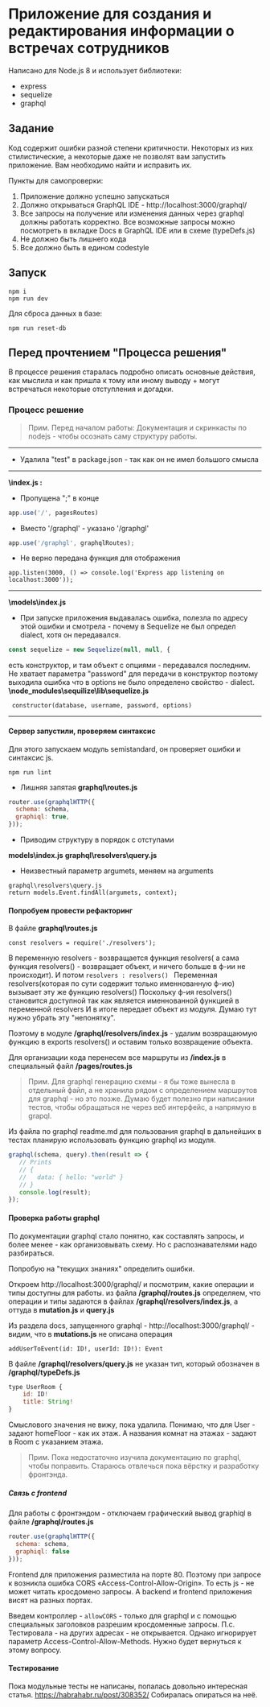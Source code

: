 # Приложение для создания и редактирования информации о встречах сотрудников

Написано для Node.js 8 и использует библиотеки:
* express
* sequelize
* graphql

## Задание
Код содержит ошибки разной степени критичности. Некоторых из них стилистические, а некоторые даже не позволят вам запустить приложение. Вам необходимо найти и исправить их.

Пункты для самопроверки:
1. Приложение должно успешно запускаться
2. Должно открываться GraphQL IDE - http://localhost:3000/graphql/
3. Все запросы на получение или изменения данных через graphql должны работать корректно. Все возможные запросы можно посмотреть в вкладке Docs в GraphQL IDE или в схеме (typeDefs.js)
4. Не должно быть лишнего кода
5. Все должно быть в едином codestyle

## Запуск
```
npm i
npm run dev
```

Для сброса данных в базе:
```
npm run reset-db
```

## Перед прочтением "Процесса решения" 

В процессе решения старалась подробно описать основные действия, 
как мыслила и как пришла к тому или иному выводу + могут встречаться некоторые отступления и догадки. 


### Процесс решение

> Прим. Перед началом работы:  Документация и скринкасты по nodejs - чтобы осознать саму структуру работы. 

***
- Удалила "test" в package.json - так как он не имел большого смысла
***
**\index.js :** 
- Пропущена ";" в конце
```js
app.use('/', pagesRoutes)
```

- Вместо '/graphql' - указано '/graphgl'
```js
app.use('/graphgl', graphqlRoutes); 
```

- Не верно передана функция для отображения
```
app.listen(3000, () => console.log('Express app listening on localhost:3000')); 
```

***
**\models\index.js** 

- При запуске приложения выдавалась ошибка, полезла по адресу этой ошибки и смотрела -
почему в Sequelize не был определ dialect, хотя он передавался.
```js
const sequelize = new Sequelize(null, null, {
```

есть конструктор, и там объект с опциями - передавался последним.
Не хватает параметра "password" для передачи в конструктор
поэтому выходила ошибка что в options не было определено свойство - dialect.
**\node_modules\sequilize\lib\sequelize.js**
```
 constructor(database, username, password, options)
```
***

#### Сервер запустили, проверяем синтаксис #####

Для этого запускаем модуль semistandard, он проверяет ошибки и синтаксис js.

```
npm run lint
```

- Лишняя запятая 
**graphql\routes.js**
```js
router.use(graphqlHTTP({
  schema: schema,
  graphiql: true, 
}));
```

- Приводим структуру в порядок с отступами

**models\index.js** 
**graphql\resolvers\query.js** 

- Неизвестный параметр argumets, меняем на arguments
```
graphql\resolvers\query.js
return models.Event.findAll(argumets, context);
```

#### Попробуем провести рефакторинг

В файле **graphql\routes.js**
```
const resolvers = require('./resolvers');
```
В переменную resolvers - возвращается функция resolvers( а сама функция resolvers() - возвращает объект, 
и ничего больше в ф-ии не происходит). И потом 
`resolvers : resolvers() `
Переменная resolvers(которая по сути содержит только именнованную ф-ию) вызывает эту же функцию resolvers()
Поскольку ф-ия resolvers() становится доступной так как является именнованной функцией в переменной resolvers
И в итоге передает объект из модуля. 
Думаю тут нужно убрать эту "непонятку". 

Поэтому в модуле **/graphql/resolvers/index.js** - удалим возвращаюмую функцию в exports resolvers() 
и оставим только возвращение объекта. 

Для организации кода перенесем все маршруты из **/index.js**
в специальный файл **/pages/routes.js**

>Прим. Для graphql генерацию схемы - я бы тоже вынесла в отдельный файл, а не хранила рядом с определением маршрутов для graphql - но это позже. 
Думаю будет полезно при написании тестов, чтобы обращаться не через веб интерфейс, а напрямую в grapql.

Из файла по graphql readme.md для пользования graphql в дальнейших в тестах планирую использовать функцию
graphql из модуля. 
```js
graphql(schema, query).then(result => {
   // Prints
   // {
   //   data: { hello: "world" }
   // }
   console.log(result);
});
``` 

#### Проверка работы graphql

По документации graphql стало понятно, как составлять запросы, и более менее - как организовывать схему. 
Но с распознавателями надо разбираться. 

Попробую на "текущих знаниях" определить ошибки. 

Откроем http://localhost:3000/graphql/ и посмотрим, какие операции и типы доступны для работы. 
из файла **/graphql/routes.js** определяем, что операции и типы задаются в файлах **/graphql/resolvers/index.js**, 
а оттуда в **mutation.js** и **query.js** 

Из раздела docs, запущенного graphql -  http://localhost:3000/graphql/ - видим, что в **mutations.js** не описана операция 
```
addUserToEvent(id: ID!, userId: ID!): Event 
```

В файле **/graphql/resolvers/query.js** не указан тип, который обозначен в **/graphql/typeDefs.js**
```js
type UserRoom {
    id: ID!
    title: String!
}
```
Смыслового значения не вижу, пока удалила. Понимаю, что для User - задают homeFloor - как их этаж. 
А названия комнат на этажах - задают в Room c указанием этажа.   

>Прим. Пока недостаточно изучила документацию по graphql, чтобы поправить.
Стараюсь отвлечься пока вёрстку и разработку фронтэнда. 

##### Связь с frontend

Для работы с фронтэндом - отключаем графический вывод graphiql в файле **/graphql/routes.js** 

```js
router.use(graphqlHTTP({
  schema: schema,
  graphiql: false
}));
```

Frontend для приложения разместила на порте 80. Поэтому при запросе к 
возникла ошибка CORS «Access-Control-Allow-Origin». 
То есть js - не может читать кросдомено запросы. A backend и frontend 
приложения висят на разных портах. 

Введем контроллер - `allowCORS` - только для graphql и 
с помощью специальных заголовков разрешим кросдоменные запросы. 
П.с. Тестировала - на других адресах - не открывается. Однако игнорирует параметр 
Access-Control-Allow-Methods. Нужно будет вернуться к этому вопросу. 

#### Тестирование
 Пока модульные тесты не написаны, попалась довольно интересная статья. 
 https://habrahabr.ru/post/308352/
 Собиралась опираться на неё. 

